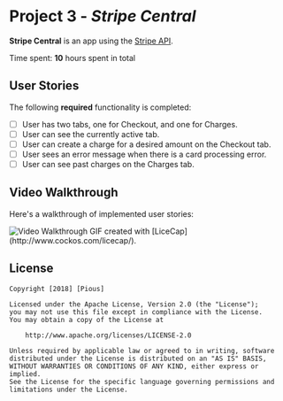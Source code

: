 # Project 3 - *Stripe Central*

**Stripe Central** is an app using the [Stripe API](https://stripe.com/docs/api).

Time spent: **10** hours spent in total

## User Stories

The following **required** functionality is completed:

- [ ] User has two tabs, one for Checkout, and one for Charges.
- [ ] User can see the currently active tab.
- [ ] User can create a charge for a desired amount on the Checkout tab.
- [ ] User sees an error message when there is a card processing error.
- [ ] User can see past charges on the Charges tab. 

## Video Walkthrough

Here's a walkthrough of implemented user stories:

<img src='https://imgur.com/a/0GHJsTp' title='Video Walkthrough' width='' alt='Video Walkthrough' />
GIF created with [LiceCap](http://www.cockos.com/licecap/).

## License

    Copyright [2018] [Pious]

    Licensed under the Apache License, Version 2.0 (the "License");
    you may not use this file except in compliance with the License.
    You may obtain a copy of the License at

        http://www.apache.org/licenses/LICENSE-2.0

    Unless required by applicable law or agreed to in writing, software
    distributed under the License is distributed on an "AS IS" BASIS,
    WITHOUT WARRANTIES OR CONDITIONS OF ANY KIND, either express or implied.
    See the License for the specific language governing permissions and
    limitations under the License.